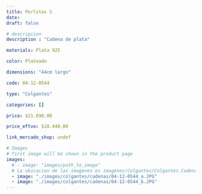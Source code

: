 ```yaml
---
title: Perlitas S
date: 
draft: false

# descripcion
description : "Cadena de plata"

materials: Plata 925

color: Plateado

dimensions: "44cm largo"

code: 04-12-0544

type: "Colgantes"

categories: []

price: $21.690,00

price_eftvo: $18.440,00

link_mercado_shop: undef

# Images
# first image will be shown in the product page
images:
  # - image: "images/path_to_image"
  # La ubicacion de las imagenes es imagenes/Colgantes/Colgantes.Cadenas/04-12-0544-perlitas-s
  - image: "./images/colgantes/cadenas/04-12-0544_a.JPG"
  - image: "./images/colgantes/cadenas/04-12-0544_b.JPG"
---
```

